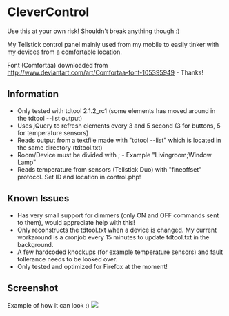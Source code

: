 CleverControl
=============

Use this at your own risk! Shouldn't break anything though :)

My Tellstick control panel mainly used from my mobile to easily tinker with my devices from a comfortable location.

Font (Comfortaa) downloaded from http://www.deviantart.com/art/Comfortaa-font-105395949 - Thanks!

Information
-----------
* Only tested with tdtool 2.1.2_rc1 (some elements has moved around in the tdtool --list output)
* Uses jQuery to refresh elements every 3 and 5 second (3 for buttons, 5 for temperature sensors)
* Reads output from a textfile made with "tdtool --list" which is located in the same directory (tdtool.txt)
* Room/Device must be divided with ; - Example "Livingroom;Window Lamp"
* Reads temperature from sensors (Tellstick Duo) with "fineoffset" protocol. Set ID and location in control.php!

Known Issues
------------
* Has very small support for dimmers (only ON and OFF commands sent to them), would appreciate help with this!
* Only reconstructs the tdtool.txt when a device is changed. My current workaround is a cronjob every 15 minutes to update tdtool.txt in the background.
* A few hardcoded knockups (for example temperature sensors) and fault tollerance needs to be looked over.
* Only tested and optimized for Firefox at the moment!

Screenshot
----------
Example of how it can look :)
<img src="http://img.fogelholk.se/clevercontrol.png" />
